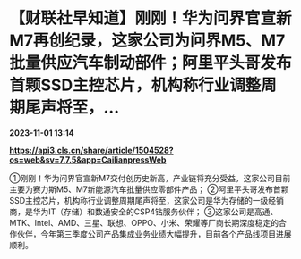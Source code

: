 # 【财联社早知道】刚刚！华为问界官宣新M7再创纪录，这家公司为问界M5、M7批量供应汽车制动部件；阿里平头哥发布首颗SSD主控芯片，机构称行业调整周期尾声将至，...

**2023-11-01 13:14**

**https://api3.cls.cn/share/article/1504528?os=web&sv=7.7.5&app=CailianpressWeb**

①刚刚！华为问界官宣新M7交付创历史新高，产业链将充分受益，这家公司目前主要为赛力斯M5、M7新能源汽车批量供应零部件产品； ②阿里平头哥发布首颗SSD主控芯片，机构称行业调整周期尾声将至，这家公司是华为存储的一级经销商，是华为IT（存储）和数通安全的CSP4钻服务伙伴； ③这家公司是高通、MTK、Intel、AMD、三星、联想、OPPO、小米、荣耀等厂商长期深度稳定的合作伙伴，今年第三季度公司产品集成业务业绩大幅提升，目前各个产品线项目进展顺利。